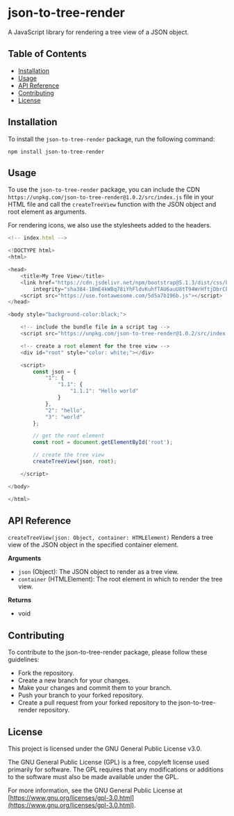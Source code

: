# json-to-tree-render

A JavaScript library for rendering a tree view of a JSON object.

## Table of Contents

- [Installation](#installation)
- [Usage](#usage)
- [API Reference](#api-reference)
- [Contributing](#contributing)
- [License](#license)

## Installation

To install the `json-to-tree-render` package, run the following command:

```
npm install json-to-tree-render
```


## Usage

To use the `json-to-tree-render` package, you can include the CDN `https://unpkg.com/json-to-tree-render@1.0.2/src/index.js` file in your HTML file and call the `createTreeView` function with the JSON object and root element as arguments.

For rendering icons, we also use the stylesheets added to the headers.

```js
<!-- index.html -->

<!DOCTYPE html>
<html>

<head>
    <title>My Tree View</title>
    <link href="https://cdn.jsdelivr.net/npm/bootstrap@5.1.3/dist/css/bootstrap.min.css" rel="stylesheet"
        integrity="sha384-1BmE4kWBq78iYhFldvKuhfTAU6auU8tT94WrHftjDbrCEXSU1oBoqyl2QvZ6jIW3" crossorigin="anonymous">
    <script src="https://use.fontawesome.com/5d5a7b196b.js"></script>
</head>

<body style="background-color:black;">

    <!-- include the bundle file in a script tag -->
    <script src="https://unpkg.com/json-to-tree-render@1.0.2/src/index.js"></script>

    <!-- create a root element for the tree view -->
    <div id="root" style="color: white;"></div>

    <script>
        const json = {
            "1": {
                "1.1": {
                    "1.1.1": "Hello world"
                }
            },
            "2": "hello",
            "3": "world"
        };

        // get the root element
        const root = document.getElementById('root');

        // create the tree view
        createTreeView(json, root);

    </script>

</body>

</html>
```

## API Reference
`createTreeView(json: Object, container: HTMLElement)` Renders a tree view of the JSON object in the specified container element.

**Arguments**
- `json` (Object): The JSON object to render as a tree view.
- `container` (HTMLElement): The root element in which to render the tree view.

**Returns**
- void

## Contributing
To contribute to the json-to-tree-render package, please follow these guidelines:
 - Fork the repository.
 - Create a new branch for your changes.
 - Make your changes and commit them to your branch.
 - Push your branch to your forked repository.
 - Create a pull request from your forked repository to the json-to-tree-render repository.
 
## License

This project is licensed under the GNU General Public License v3.0.

The GNU General Public License (GPL) is a free, copyleft license used primarily for software. The GPL requires that any modifications or additions to the software must also be made available under the GPL.

For more information, see the GNU General Public License at [https://www.gnu.org/licenses/gpl-3.0.html](https://www.gnu.org/licenses/gpl-3.0.html).
